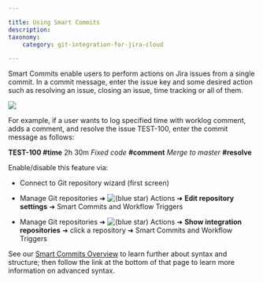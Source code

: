 ```yaml
---

title: Using Smart Commits
description:
taxonomy:
    category: git-integration-for-jira-cloud

---
```

Smart Commits enable users to perform actions on Jira issues from a single commit. In a commit message, enter the issue key and some desired action such as resolving an issue, closing an issue, time tracking or all of them.

![](https://bigbrassband.atlassian.net/wiki/download/thumbnails/923664519/smart-commit-example.png?version=1&modificationDate=1606548093273&cacheVersion=1&api=v2&width=510&height=157)

For example, if a user wants to log specified time with worklog comment, adds a comment, and resolve the issue TEST-100, enter the commit message as follows:

**TEST-100 #time** 2h 30m _Fixed code_ **#comment** _Merge to master_ **#resolve**

Enable/disable this feature via:

*   Connect to Git repository wizard (first screen)

*   Manage Git repositories ➜ ![(blue star)](https://bigbrassband.atlassian.net/wiki/s/-1639011364/6452/8b4898d3c114827e64ec143b4fa79bb76a6cfa5b/_/images/icons/emoticons/star_blue.png) Actions ➜ **Edit repository settings** ➜ Smart Commits and Workflow Triggers

*   Manage Git repositories ➜ ![(blue star)](https://bigbrassband.atlassian.net/wiki/s/-1639011364/6452/8b4898d3c114827e64ec143b4fa79bb76a6cfa5b/_/images/icons/emoticons/star_blue.png) Actions ➜ **Show integration repositories** ➜ click a repository ➜ Smart Commits and Workflow Triggers


See our [Smart Commits Overview](/git-integration-for-jira-cloud/smart-commits-overview/) to learn further about syntax and structure; then follow the link at the bottom of that page to learn more information on advanced syntax.